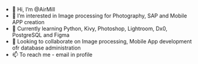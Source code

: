 - 👋 Hi, I’m @AirMill
- 👀 I’m interested in Image processing for Photography, SAP and Mobile APP creation
- 🌱 Currently learning Python, Kivy, Photoshop, Lightroom, Dx0, PostgreSQL and Figma
- 💞️ Looking to collaborate on Image processing, Mobile App development ofr database administration
- 📫 To reach me - email in profile
